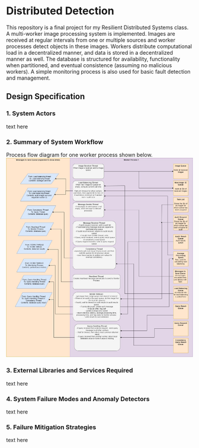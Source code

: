 # Distributed Detection

This repository is a final project for my Resilient Distributed Systems class. A multi-worker image processing system is implemented. Images are received at regular intervals from one or multiple sources and worker processes detect objects in these images. Workers distribute computational load in a decentralized manner, and data is stored in a decentralized manner as well. The database is structured for availability, functionality when partitioned, and eventual consistence (assuming no malicious workers). A simple monitoring process is also used for basic fault detection and management.

## Design Specification
### 1. System Actors
text here

### 2. Summary of System Workflow
Process flow diagram for one worker process shown below.
![](readme_ims/diagram1.jpg)

### 3. External Libraries and Services Required
text here

### 4. System Failure Modes and Anomaly Detectors
text here

### 5. Failure Mitigation Strategies
text here


